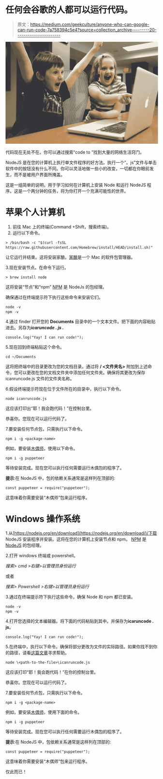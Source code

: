 # 任何会谷歌的人都可以运行代码。

> 原文：<https://medium.com/geekculture/anyone-who-can-google-can-run-code-7a758394c5e4?source=collection_archive---------20----------------------->

![](img/2ad433a4403036c5595d6d2a98541f58.png)

代码现在无处不在。你可以通过搜索“code to <do-this>”找到大量的网络生活窍门。</do-this>

NodeJS 是在您的计算机上执行单文件程序的好方法。执行一个”。js”文件与单击软件中的按钮没有什么不同。你可以灵活地做一些小的改变，一切都在你眼前发生，而不是被用户界面所掩盖。

这是一组简单的说明，用于学习如何在计算机上安装 Node 和运行 NodeJS 程序。这是一个两分钟的任务，将为你打开一个充满可能性的世界。

# 苹果个人计算机

1.  前往 Mac 上的终端(Command +Shift，搜索终端)。
2.  运行以下命令。

```
> /bin/bash -c "$(curl -fsSL https://raw.githubusercontent.com/Homebrew/install/HEAD/install.sh)"
```

让它运行并结束。这将安装家酿。[家酿](https://brew.sh/)是一个 Mac 的软件包管理器。

3.现在安装节点。在命令下运行。

```
> brew install node
```

这将安装“节点”和“npm” [NPM](https://www.npmjs.com/) 是 NodeJs 的包经理。

确保通过在终端提示符下执行这些命令来安装它们。

```
node -v
npm -v
```

4.通过 finder 打开您的 **Documents** 目录中的一个文本文件。把下面的内容粘贴进去。另存为***icaruncode . js .***

```
console.log("Yay! I can run code!");
```

5.现在回到终端粘贴这个命令。

```
cd ~/Documents
```

这将把终端中的目录更改为您的文档目录。通过将 **/ <文件夹名>** 附加到上述命令，您可以更改在您的文档文件夹中添加任何文件夹。确保将其更改为保存 icanruncode.js 文件的文件夹名称。

6.假设终端提示符现在位于文件所在的目录中，执行以下命令。

```
node icanruncode.js
```

这应该打印出“耶！我会跑代码！”在控制台里。

恭喜你。您现在可以运行代码了。

7.要安装任何节点包，只需执行以下命令。

```
npm i -g <package-name>
```

例如，要安装[木偶师](https://pptr.dev/)，使用以下命令。

```
npm i -g puppeteer
```

等待安装完成。现在您可以执行任何需要运行木偶包的程序了。

**提示**:在 NodeJS 中，包的依赖关系通常是这样列在顶部的:

```
const puppeteer = require("puppeteer");
```

这意味着你需要安装“木偶师”包来运行程序。

# Windows 操作系统

1.从[https://nodejs.org/en/download](https://nodejs.org/en/download/)/下载 NodeJS 安装程序并安装。这将在您的计算机上安装节点和 npm。 [NPM](https://npmjs.com) 是 [NodeJS](https://nodejs.org) 的包经理。

2.打开 windows 终端或 powershell。

*搜索> cmd >右键>以管理员身份运行*

或者

*搜索> Powershell >右键>以管理员身份运行*

3.通过在终端提示符下执行这些命令，确保 Node 和 npm 都已安装。

```
node -v
npm -v
```

4.打开您选择的文本编辑器。将下面的代码粘贴到其中。并保存为**icaruncode . js**。

```
console.log("Yay! I can run code!");
```

5.在终端中，执行以下命令。确保将<path-to-the-file>部分更改为文件的实际路径。如果你找不到你的路径，请看[这篇文章](https://www.sony.com/electronics/support/articles/00015251)寻求帮助。</path-to-the-file>

```
node \<path-to-the-file>\icanruncode.js
```

这应该打印“耶！我会跑代码！”在你的控制台里。

恭喜你。您现在可以运行代码了。

7.要安装任何节点包，只需执行以下命令。

```
npm i -g <package-name>
```

例如，要安装[木偶师](https://pptr.dev/)，使用下面的命令。

```
npm i -g puppeteer
```

等待安装完成。现在您可以执行任何需要运行木偶包的程序了。

**提示**:在 NodeJS 中，包依赖关系通常是这样列在顶部的:

```
const puppeteer = require("puppeteer");
```

这意味着你需要安装“木偶师”包来运行程序。

仅此而已！